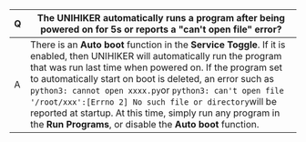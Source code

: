 | **Q** | **The UNIHIKER automatically runs a program after being powered on for 5s or reports a "can't open file" error?** |
| --- | --- |
| A | There is an **Auto boot** function in the **Service Toggle**. If it is enabled, then UNIHIKER will automatically run the program that was run last time when powered on. If the program set to automatically start on boot is deleted, an error such as `python3: cannot open xxxx.py`or `python3: can't open file '/root/xxx':[Errno 2] No such file or directory`will be reported at startup. At this time, simply run any program in the **Run Programs**, or disable the **Auto boot** function. |

